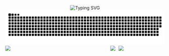 <div align="center">
    <img src="https://readme-typing-svg.demolab.com?font=Fira+Code&pause=1000&center=true&vCenter=true&width=435&lines=console.log('welcome')" alt="Typing SVG" />
</div>

<div align="center">
    <picture>
        <source media="(prefers-color-scheme: dark)" srcset="https://raw.githubusercontent.com/LHabc-me/LHabc-me/output/github-contribution-grid-snake-dark.svg">
        <source media="(prefers-color-scheme: light)" srcset="https://raw.githubusercontent.com/LHabc-me/LHabc-me/output/github-contribution-grid-snake.svg">
        <img alt="Snake" src="https://raw.githubusercontent.com/LHabc-me/LHabc-me/output/github-contribution-grid-snake.svg">
    </picture>
</div>
<div align="center">
    <img src="https://github-readme-activity-graph.cyclic.app/graph?username=LHabc-me&theme=tokyo-night"
         >
    <span align="center">
        <img src="https://github-readme-stats.vercel.app/api?username=LHabc-me&count_private=true&theme=tokyonight"
            align="left"
            width=64%
            >
        <img src="https://github-readme-stats.vercel.app/api/top-langs/?username=LHabc-me"
            align="right"
            width=29%
            >
    </span>
</div>
